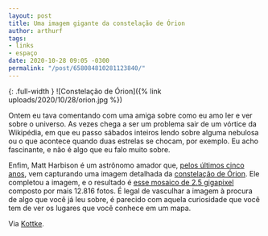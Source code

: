 ```yaml
---
layout: post
title: Uma imagem gigante da constelação de Órion
author: arthurf
tags:
- links
- espaço
date: 2020-10-28 09:05 -0300
permalink: "/post/658084810281123840/"
---
```

{: .full-width }
![Constelação de Órion]({% link uploads/2020/10/28/orion.jpg %})

Ontem eu tava comentando com uma amiga sobre como eu amo ler e ver sobre o universo. As vezes chega a ser um problema sair de um vórtice da Wikipédia, em que eu passo sábados inteiros lendo sobre alguma nebulosa ou o que acontece quando duas estrelas se chocam, por exemplo. Eu acho fascinante, e não é algo que eu falo muito sobre.

Enfim, Matt Harbison é um astrônomo amador que, [pelos últimos cinco anos](https://space4everybody.com/home/project-orion/), vem capturando uma imagem detalhada da [constelação de Órion](https://pt.wikipedia.org/wiki/Orion_(constelação)). Ele completou a imagem, e o resultado é [esse mosaico de 2.5 gigapixel](https://orion2020v5b.spaceforeverybody.com) composto por mais 12.816 fotos. É legal de vasculhar a imagem à procura de algo que você já leu sobre, é parecido com aquela curiosidade que você tem de ver os lugares que você conhece em um mapa.

Via [Kottke](https://kottke.org/20/10/a-25-gigapixel-image-of-the-orion-constellation).
